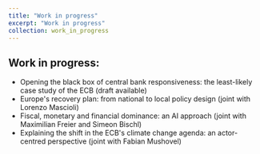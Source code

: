 ```yaml
---
title: "Work in progress"
excerpt: "Work in progress"
collection: work_in_progress
---
```


Work in progress:
------
- Opening the black box of central bank responsiveness: the least-likely case study of the ECB (draft available)
- Europe's recovery plan: from national to local policy design (joint with Lorenzo Mascioli)
- Fiscal, monetary and financial dominance: an AI approach (joint with Maximilian Freier and Simeon Bischl)
- Explaining the shift in the ECB's climate change agenda: an actor-centred perspective (joint with Fabian Mushovel)